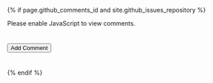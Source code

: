 {% if page.github_comments_id and site.github_issues_repository %}

<script src="{{ site.baseurl }}/js/github-comments.js"> </script>

<noscript>Please enable JavaScript to view comments.</noscript>

<form 
  action="https://github.com/{{site.github_issues_repository}}/issues/{{page.github_comments_id}}#new_comment_field"
  rel="nofollow"
  target="_blank"
>
<button class="btn" style="margin: 1.5rem 0;">Add Comment</button>
</form>
<div id="blog-comments" >
</div>
<script type="text/javascript"> 
  createComments("{{ site.github_issues_repository }}", {{ page.github_comments_id }})
</script>

{% endif %}
